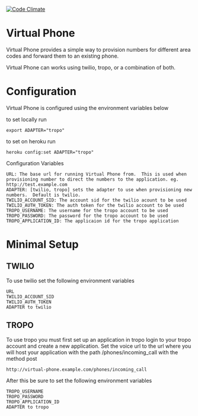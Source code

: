 [![Code Climate](https://codeclimate.com/github/anark/virtual-phone.png)](https://codeclimate.com/github/anark/virtual-phone)

Virtual Phone
=============
Virtual Phone provides a simple way to provision numbers for different area codes and forward them to an existing phone.

Virtual Phone can works using twilio, tropo, or a combination of both.

Configuration
=============
Virtual Phone is configured using the environment variables below

to set locally run

    export ADAPTER="tropo"

to set on heroku run

    heroku config:set ADAPTER="tropo"

Configuration Variables

    URL: The base url for running Virtual Phone from.  This is used when provisioning number to direct the numbers to the application. eg. http://test.example.com
    ADAPTER: [twilio, tropo] sets the adapter to use when provisioning new numbers.  Default is twilio.
    TWILIO_ACCOUNT_SID: The account sid for the twilio acount to be used
    TWILIO_AUTH_TOKEN: The auth token for the twilio account to be used
    TROPO_USERNAME: The username for the tropo account to be used
    TROPO_PASSWORD: The password for the tropo account to be used
    TROPO_APPLICATION_ID: The applicaion id for the tropo application

Minimal Setup
=============
TWILIO
------
To use twilio set the following environment variables

    URL
    TWILIO_ACCOUNT_SID
    TWILIO_AUTH_TOKEN
    ADAPTER to twilio

TROPO
-----
To use tropo you must first set up an application in tropo
login to your tropo account and create a new application.
Set the voice url to the url where you will host your application with the path /phones/incoming_call with the method post

    http://virtual-phone.example.com/phones/incoming_call

After this be sure to set the following environment variables

    TROPO_USERNAME
    TROPO_PASSWORD
    TROPO_APPLICATION_ID
    ADAPTER to tropo
